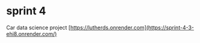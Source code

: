 # sprint 4
 Car data science project
[https://lutherds.onrender.com](https://sprint-4-3-ehi8.onrender.com/)
